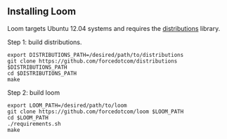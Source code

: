 ## Installing Loom

Loom targets Ubuntu 12.04 systems and requires the
[distributions](https://github.com/forcedotcom/distributions) library.

Step 1: build distributions.

    export DISTRIBUTIONS_PATH=/desired/path/to/distributions
    git clone https://github.com/forcedotcom/distributions $DISTRIBUTIONS_PATH
    cd $DISTRIBUTIONS_PATH
    make

Step 2: build loom

    export LOOM_PATH=/desired/path/to/loom
    git clone https://github.com/forcedotcom/loom $LOOM_PATH
    cd $LOOM_PATH
    ./requirements.sh
    make
